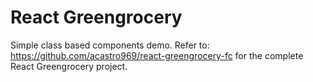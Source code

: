 # React Greengrocery
Simple class based components demo.
Refer to: https://github.com/acastro969/react-greengrocery-fc for the complete React Greengrocery project.